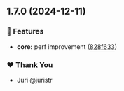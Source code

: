 ## 1.7.0 (2024-12-11)

### 🚀 Features

- **core:** perf improvement ([828f633](https://github.com/juristr/epicweb-slate-ui/commit/828f633))

### ❤️  Thank You

- Juri @juristr